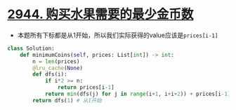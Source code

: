 # [2944. 购买水果需要的最少金币数](https://leetcode.cn/problems/minimum-number-of-coins-for-fruits/)
- 本题所有下标都是从1开始，所以我们实际获得的value应该是`prices[i-1]`
```python
class Solution:
    def minimumCoins(self, prices: List[int]) -> int:
        n = len(prices)
        @lru_cache(None)
        def dfs(i):
            if i*2 >= n:
                return prices[i-1]
            return min(dfs(j) for j in range(i+1, i+i+2)) + prices[i-1]
        return dfs(1) # 从1开始

```